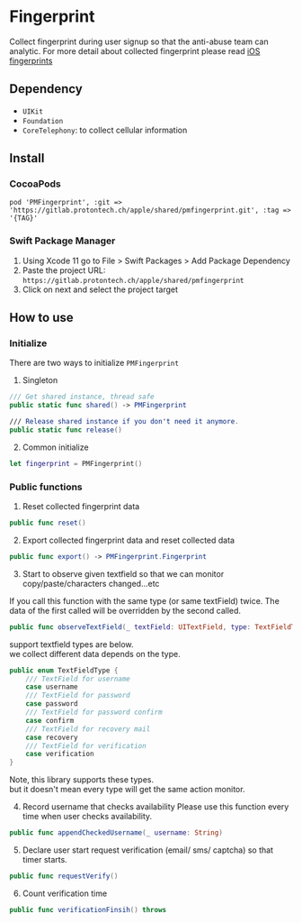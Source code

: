 # Fingerprint

Collect fingerprint during user signup so that the anti-abuse team can analytic.
For more detail about collected fingerprint please read [iOS fingerprints](https://confluence.protontech.ch/pages/viewpage.action?spaceKey=PRODUCT&title=iOS+fingerprints)

## Dependency
* `UIKit`
* `Foundation`
* `CoreTelephony`: to collect cellular information

## Install
### CocoaPods
```
pod 'PMFingerprint', :git => 'https://gitlab.protontech.ch/apple/shared/pmfingerprint.git', :tag => '{TAG}'
```
### Swift Package Manager
1. Using Xcode 11 go to File > Swift Packages > Add Package Dependency
2. Paste the project URL: `https://gitlab.protontech.ch/apple/shared/pmfingerprint`
3. Click on next and select the project target

## How to use
### Initialize
There are two ways to initialize `PMFingerprint`
1. Singleton
```swift
/// Get shared instance, thread safe
public static func shared() -> PMFingerprint

/// Release shared instance if you don't need it anymore.
public static func release()
```
2. Common initialize
```swift
let fingerprint = PMFingerprint()
```

### Public functions
1. Reset collected fingerprint data
```swift
public func reset()
```
2. Export collected fingerprint data and reset collected data  
```swift
public func export() -> PMFingerprint.Fingerprint
```
3. Start to observe given textfield so that we can monitor copy/paste/characters changed...etc

If you call this function with the same type (or same textField) twice.
The data of the first called will be overridden by the second called.
```swift
public func observeTextField(_ textField: UITextField, type: TextFieldType, ignoreDelegate: Bool = false) throws
```
support textfield types are below.     
we collect different data depends on the type.      
```swift
public enum TextFieldType {
    /// TextField for username
    case username
    /// TextField for password
    case password
    /// TextField for password confirm
    case confirm
    /// TextField for recovery mail
    case recovery
    /// TextField for verification
    case verification
}
```
Note, this library supports these types.      
but it doesn't mean every type will get the same action monitor.

4. Record username that checks availability
Please use this function every time when user checks availability.
```swift
public func appendCheckedUsername(_ username: String)
```
5. Declare user start request verification (email/ sms/ captcha) so that timer starts.
```swift
public func requestVerify()
```
6. Count verification time
```swift
public func verificationFinsih() throws
```
